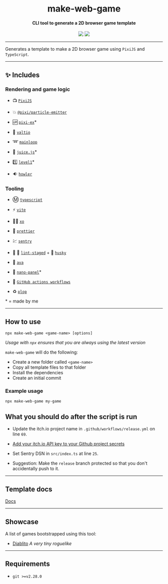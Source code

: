 <h1 align="center" >
  make-web-game
</h1>
<h4 align="center">
  CLI tool to generate a 2D browser game template
</h4>
<div align="center">
  <img src="https://badgen.net/npm/v/make-web-game?icon=npm" />
  <!-- <img src="https://badgen.net/npm/dw/make-web-game?icon=npm" /> -->
  <img src="https://badgen.net/github/last-commit/sajmoni/make-web-game?icon=github" />
</div>

---

Generates a template to make a 2D browser game using `PixiJS` and `TypeScript`.

---

## :sparkles: Includes

### Rendering and game logic

- :tv: [`PixiJS`](https://github.com/pixijs/pixi.js)

- :boom: [`@pixi/particle-emitter`](https://github.com/pixijs/particle-emitter)

- :up: [`pixi-ex`](https://github.com/sajmoni/pixi-ex)\*

- :pill: [`valtio`](https://github.com/pmndrs/valtio)

- :loop: [`mainloop`](https://github.com/IceCreamYou/MainLoop.js)

- :tropical_drink: [`juice.js`](https://github.com/rymdkraftverk/juice.js)\*

- :one: [`level1`](https://github.com/rymdkraftverk/level1)\*

- :sound: [`howler`](https://github.com/goldfire/howler.js/)

### Tooling

- :m: [`typescript`](https://github.com/microsoft/TypeScript)

- :zap: [`vite`](https://github.com/vitejs/vite)

- :policeman: [`xo`](https://github.com/xojs/xo)

- :nail_care: [`prettier`](https://github.com/prettier/prettier)

- :chart: [`sentry`](https://sentry.io/)

- :no_entry_sign: :poop: [`lint-staged`](https://github.com/okonet/lint-staged) + :dog: [`husky`](https://github.com/typicode/husky)

- :straight_ruler: [`ava`](https://github.com/avajs/ava)

- :eyes: [`nano-panel`](https://github.com/sajmoni/nano-panel)\*

- :red_circle: [`GitHub actions workflows`](https://github.com/features/actions)

- :recycle: [`plop`](https://github.com/plopjs/plop)

\* = made by me

---

## How to use

```shell
npx make-web-game <game-name> [options]
```

_Usage with `npx` ensures that you are always using the latest version_

`make-web-game` will do the following:

- Create a new folder called `<game-name>`
- Copy all template files to that folder
- Install the dependencies
- Create an initial commit

### Example usage

```
npx make-web-game my-game
```

## What you should do after the script is run

- Update the itch.io project name in `.github/workflows/release.yml` on line `69`.

- [Add your itch.io API key to your Github project secrets](https://itch.io/docs/butler/login.html)

- Set Sentry DSN in `src/index.ts` at line `25`.

- Suggestion: Make the `release` branch protected so that you don't accidentally push to it.

---

## Template docs

[Docs](template/folder/README.md)

---

## Showcase

A list of games bootstrapped using this tool:

- [Diablito](https://rymdkraftverk.itch.io/diablito) _A very tiny roguelike_

---

## Requirements

- `git >=v2.28.0`
